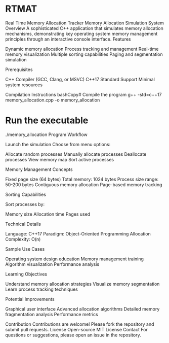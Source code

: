 # RTMAT
Real Time Memory Allocation Tracker
Memory Allocation Simulation System
Overview
A sophisticated C++ application that simulates memory allocation mechanisms, demonstrating key operating system memory management principles through an interactive console interface.
Features

Dynamic memory allocation
Process tracking and management
Real-time memory visualization
Multiple sorting capabilities
Paging and segmentation simulation

Prerequisites

C++ Compiler (GCC, Clang, or MSVC)
C++17 Standard Support
Minimal system resources

Compilation Instructions
bashCopy# Compile the program
g++ -std=c++17 memory_allocation.cpp -o memory_allocation

# Run the executable
./memory_allocation
Program Workflow

Launch the simulation
Choose from menu options:

Allocate random processes
Manually allocate processes
Deallocate processes
View memory map
Sort active processes



Memory Management Concepts

Fixed page size (64 bytes)
Total memory: 1024 bytes
Process size range: 50-200 bytes
Contiguous memory allocation
Page-based memory tracking

Sorting Capabilities

Sort processes by:

Memory size
Allocation time
Pages used



Technical Details

Language: C++17
Paradigm: Object-Oriented Programming
Allocation Complexity: O(n)

Sample Use Cases

Operating system design education
Memory management training
Algorithm visualization
Performance analysis

Learning Objectives

Understand memory allocation strategies
Visualize memory segmentation
Learn process tracking techniques

Potential Improvements

Graphical user interface
Advanced allocation algorithms
Detailed memory fragmentation analysis
Performance metrics

Contribution
Contributions are welcome! Please fork the repository and submit pull requests.
License
Open-source MIT License
Contact
For questions or suggestions, please open an issue in the repository.
